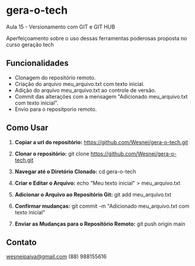 # gera-o-tech
Aula 15 - Versionamento com GIT e GIT HUB

Aperfeiçoamento sobre o uso dessas ferramentas poderosas proposta no curso geração tech

## Funcionalidades
- Clonagem do repositório remoto.
- Criação do arquivo meu_arquivo.txt com texto inicial.
- Adição do arquivo meu_arquivo.txt ao controle de versão.
- Commit das alterações com a mensagem "Adicionado meu_arquivo.txt com texto inicial".
- Envio para o repositporio remoto.

## Como Usar

1. **Copiar a url do repositório:**
https://github.com/Wesnei/gera-o-tech.git

2. **Clonar o repositório:**
git clone https://github.com/Wesnei/gera-o-tech.git

3. **Navegar até o Diretório Clonado:**
cd gera-o-tech

4. **Criar e Editar o Arquivo:**
echo "Meu texto inicial" > meu_arquivo.txt

5. **Adicionar o Arquivo ao Repositório Git:**
git add meu_arquivo.txt

6. **Confirmar mudanças:**
git commit -m "Adicionado meu_arquivo.txt com texto inicial"

7. **Enviar as Mudanças para o Repositório Remoto:**
   git push origin main

## Contato
wesneipaiva@gmail.com
(88) 988155616
   






